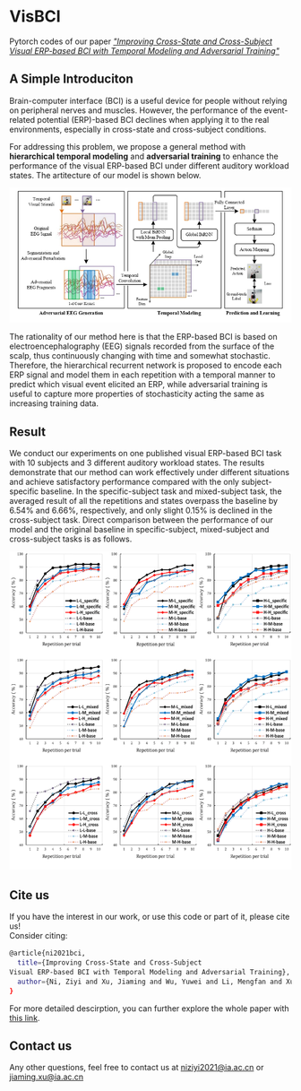 # VisBCI
Pytorch codes of our paper [*"Improving Cross-State and Cross-Subject Visual ERP-based BCI with Temporal Modeling and Adversarial Training"*](https://github.com/aispeech-lab/VisBCI)

## A Simple Introduciton 
Brain-computer interface (BCI) is a useful device for people without relying on peripheral nerves and muscles. However, the performance of the event-related potential (ERP)-based BCI declines when applying it to the real environments, especially in cross-state and cross-subject conditions. 

For addressing this problem, we propose a general method with **hierarchical temporal modeling** and **adversarial training** to enhance the performance of the visual ERP-based BCI under different auditory workload states. The artitecture of our model is shown below.

<div align=center><img src="https://github.com/aispeech-lab/VisBCI/blob/main/assets/framework.jpg"></div>
 
The rationality of our method here is that the ERP-based BCI is based on electroencephalography (EEG) signals recorded from the surface of the scalp, thus continuously changing with time and somewhat stochastic. Therefore, the hierarchical recurrent network is proposed to encode each ERP signal and model them in each repetition with a temporal manner to predict which visual event elicited an ERP, while adversarial training is useful to capture more properties of stochasticity acting the same as increasing training data.

## Result                                                                
We conduct our experiments on one published visual ERP-based BCI task with 10 subjects and 3 different auditory workload states. The results demonstrate that our method can work effectively under different situations and achieve satisfactory performance compared with the only subject-specific baseline. In the specific-subject task and mixed-subject task, the averaged result of all the repetitions and states overpass the baseline by 6.54% and 6.66%, respectively, and only slight 0.15% is declined in the cross-subject task. Direct comparison between the performance of our model and the original baseline in specific-subject, mixed-subject and cross-subject tasks is as follows. 
<div align=center><img src="https://github.com/aispeech-lab/VisBCI/blob/main/assets/acc-all.png"></div>

## Cite us
If you have the interest in our work, or use this code or part of it, please cite us!  
Consider citing:
```bash
@article{ni2021bci,
  title={Improving Cross-State and Cross-Subject  
Visual ERP-based BCI with Temporal Modeling and Adversarial Training},
  author={Ni, Ziyi and Xu, Jiaming and Wu, Yuwei and Li, Mengfan and Xu, Guizhi and Xu, Bo}
}
```
For more detailed descirption, you can further explore the whole paper with [this link](https://github.com/aispeech-lab/VisBCI).  

## Contact us
Any other questions, feel free to contact us at niziyi2021@ia.ac.cn or jiaming.xu@ia.ac.cn 


